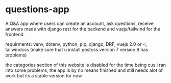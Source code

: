 # questions-app
A Q&amp;A app where users can create an account, ask questions, receive answers made with django rest for the backend and vuejs/tailwind for the frontend.

requirments:
venv,
dotenv,
python,
pip,
django,
DRF,
vuejs 2.0 or <, 
tailwindcss (make sure that u install postcss version 7 version 8 has problems)

the categories section of this website is disabled for the time being cus i ran into some problems, 
the app is by no means finished and still needs alot of work but its a stable version for now 
